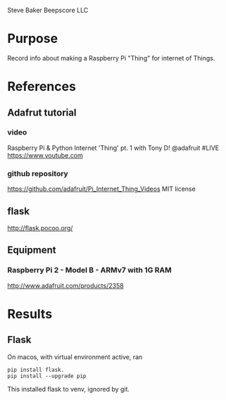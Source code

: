 Steve Baker Beepscore LLC

# Purpose
Record info about making a Raspberry Pi "Thing" for internet of Things.

# References

## Adafrut tutorial

### video
Raspberry Pi & Python Internet 'Thing' pt. 1 with Tony D! @adafruit #LIVE
https://www.youtube.com

### github repository
https://github.com/adafruit/Pi_Internet_Thing_Videos
MIT license

## flask
http://flask.pocoo.org/

## Equipment

### Raspberry Pi 2 - Model B - ARMv7 with 1G RAM
http://www.adafruit.com/products/2358

# Results

## Flask
On macos, with virtual environment active, ran

    pip install flask.
    pip install --upgrade pip

This installed flask to venv, ignored by git.
